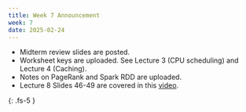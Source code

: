 ```yaml
---
title: Week 7 Announcement
week: 7
date: 2025-02-24
---
```


* Midterm review slides are posted.
* Worksheet keys are uploaded. See Lecture 3 (CPU scheduling) and Lecture 4 (Caching). 
* Notes on PageRank and Spark RDD are uploaded.
* Lecture 8 Slides 46-49 are covered in this [video](https://edstem.org/us/courses/72907/discussion/6274489).

{: .fs-5 }
